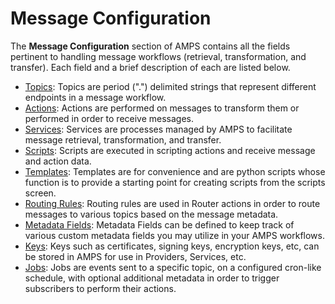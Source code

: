 # Message Configuration

The **Message Configuration** section of AMPS contains all the fields pertinent to handling message workflows (retrieval, transformation, and transfer). Each field and a brief description of each are listed below.

- [Topics](topics.md): Topics are period (".") delimited strings that represent different endpoints in a message workflow.
- [Actions](actions.md): Actions are performed on messages to transform them or performed in order to receive messages.
- [Services](services.md): Services are processes managed by AMPS to facilitate message retrieval, transformation, and transfer.
- [Scripts](scripts.md): Scripts are executed in scripting actions and receive message and action data.
- [Templates](templates.md): Templates are for convenience and are python scripts whose function is to provide a starting point for creating scripts from the scripts screen.
- [Routing Rules](routing-rules.md): Routing rules are used in Router actions in order to route messages to various topics based on the message metadata.
- [Metadata Fields](metadata-fields.md): Metadata Fields can be defined to keep track of various custom metadata fields you may utilize in your AMPS workflows.
- [Keys](keys.md): Keys such as certificates, signing keys, encryption keys, etc, can be stored in AMPS for use in Providers, Services, etc.
- [Jobs](jobs.md): Jobs are events sent to a specific topic, on a configured cron-like schedule, with optional additional metadata in order to trigger subscribers to perform their actions.
